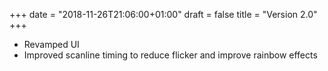 +++
date = "2018-11-26T21:06:00+01:00"
draft = false
title = "Version 2.0"
+++
* Revamped UI
* Improved scanline timing to reduce flicker and improve rainbow effects
